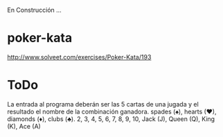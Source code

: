 En Construcción ...

poker-kata
================
http://www.solveet.com/exercises/Poker-Kata/193


ToDo
=======
La entrada al programa deberán ser las 5 cartas de una jugada y el resultado el nombre de la combinación ganadora.
spades (♠), hearts (♥), diamonds (♦), clubs (♣).
2, 3, 4, 5, 6, 7, 8, 9, 10, Jack (J), Queen (Q), King (K), Ace (A)
